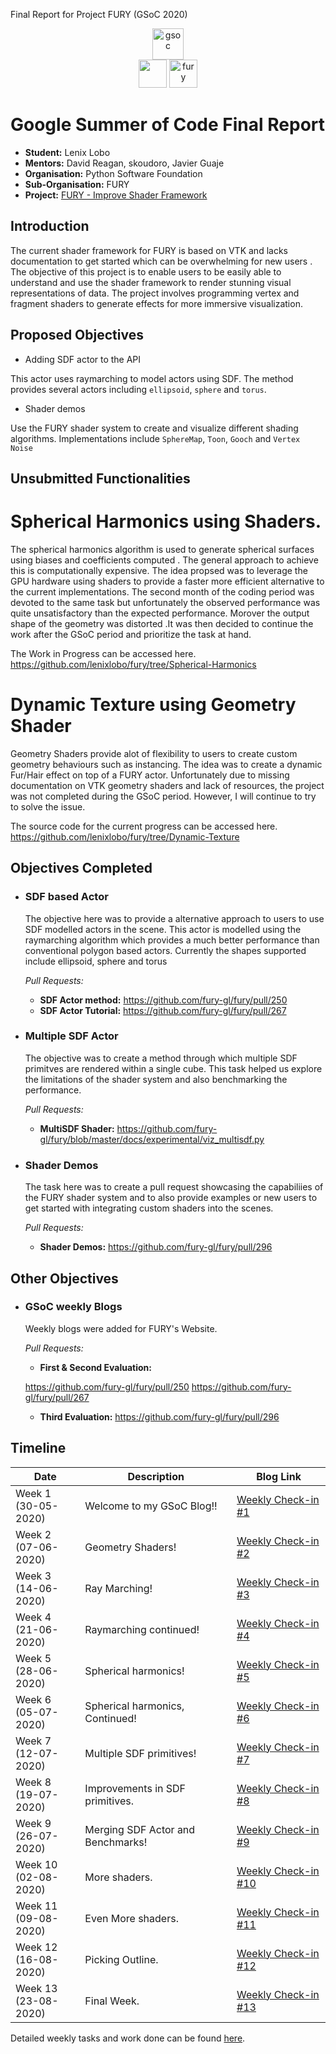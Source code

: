 Final Report for Project FURY (GSoC 2020)

<center><a href="https://summerofcode.withgoogle.com/projects/#6653942668197888"><img src="https://developers.google.com/open-source/gsoc/resources/downloads/GSoC-logo-horizontal.svg" alt="gsoc" height="50"/></a></center>

<center>
<a href="https://summerofcode.withgoogle.com/projects/#6653942668197888"><img src="https://www.python.org/static/community_logos/python-logo.png" height="45"/></a>
<a href="https://fury.gl/latest/community.html"><img src="https://python-gsoc.org/logos/FURY.png" alt="fury" height="45"/></a>
</center>

# Google Summer of Code Final Report
* **Student:** Lenix Lobo
* **Mentors:** David Reagan, skoudoro, Javier Guaje
* **Organisation:** Python Software Foundation
* **Sub-Organisation:** FURY
* **Project:** [FURY - Improve Shader Framework](https://github.com/fury-gl/fury/wiki/Google-Summer-of-Code-2020)

## Introduction

The current shader framework for FURY is based on VTK and lacks documentation to get started which can be overwhelming for new users . The objective of this project is to enable users to be easily able to understand and use the shader framework to render stunning visual representations of data. The project involves programming vertex and fragment shaders to generate effects for more immersive visualization.

## Proposed Objectives
* Adding SDF actor to the API

 This actor uses raymarching to model actors using SDF. The method provides several actors including `ellipsoid`, `sphere` and `torus`.
* Shader demos

 Use the FURY shader system to create and visualize different shading algorithms. Implementations include `SphereMap`, `Toon`, `Gooch` and `Vertex Noise`

## Unsubmitted Functionalities
# Spherical Harmonics using Shaders.

The spherical harmonics algorithm is used to generate spherical surfaces using biases and coefficients computed . The general approach to achieve this is computationally expensive. The idea propsed was to leverage the GPU hardware using shaders to provide a faster more efficient alternative to the current implementations. The second month of the coding period was devoted to the same task but unfortunately the observed performance was quite unsatisfactory than the expected performance. Morover the output shape of the geometry was distorted .It was then decided to continue the work after the GSoC period and prioritize the task at hand.

The Work in Progress can be accessed here. https://github.com/lenixlobo/fury/tree/Spherical-Harmonics

# Dynamic Texture using Geometry Shader

Geometry Shaders provide alot of flexibility to users to create custom geometry behaviours such as instancing. The idea was to create a dynamic Fur/Hair effect on top of a FURY actor. Unfortunately due to missing documentation on VTK geometry shaders and lack of resources, the project was not completed during the GSoC period. However, I will continue to try to solve the issue.

The source code for the current progress can be accessed here. https://github.com/lenixlobo/fury/tree/Dynamic-Texture


## Objectives Completed
* ### SDF based Actor

  The objective here was to provide a alternative approach to users to use SDF modelled actors in the scene. This actor is modelled using the raymarching algorithm which provides a much better performance than conventional polygon based actors. Currently the shapes supported include ellipsoid, sphere and torus

  *Pull Requests:*
  * **SDF Actor method:** https://github.com/fury-gl/fury/pull/250
  * **SDF Actor Tutorial:** https://github.com/fury-gl/fury/pull/267

* ### Multiple SDF Actor

  The objective was to create a method through which multiple SDF primitves are rendered within a single cube. This task helped us explore the limitations of the shader system and also benchmarking the performance.

  *Pull Requests:*
  * **MultiSDF Shader:** https://github.com/fury-gl/fury/blob/master/docs/experimental/viz_multisdf.py

* ### Shader Demos

  The task here was to create a pull request showcasing the capabiliies of the FURY shader system and to also provide examples or new users to get started with integrating custom shaders into the scenes.

  *Pull Requests:*
  * **Shader Demos:** https://github.com/fury-gl/fury/pull/296



## Other Objectives

* ### GSoC weekly Blogs

  Weekly blogs were added for FURY's Website.

  *Pull Requests:*
  * **First & Second Evaluation:** 
  
  https://github.com/fury-gl/fury/pull/250
  https://github.com/fury-gl/fury/pull/267
  * **Third Evaluation:** https://github.com/fury-gl/fury/pull/296

## Timeline
| Date                 | Description  | Blog Link          |
|----------------------|--------------|--------------------|
|Week 1<br>(30-05-2020)| Welcome to my GSoC Blog!!|[Weekly Check-in #1](https://blogs.python-gsoc.org/en/lenixlobos-blog/gsoc-blog-week-1/) |
|Week 2<br>(07-06-2020)| Geometry Shaders!|[Weekly Check-in #2](https://blogs.python-gsoc.org/en/lenixlobos-blog/weekly-check-in-week-2/)|
|Week 3<br>(14-06-2020)| Ray Marching!|[Weekly Check-in #3](https://blogs.python-gsoc.org/en/lenixlobos-blog/weekly-check-in-week-3/)|
|Week 4<br>(21-06-2020)| Raymarching continued!|[Weekly Check-in #4](https://blogs.python-gsoc.org/en/lenixlobos-blog/weekly-check-in-week-4/)|
|Week 5<br>(28-06-2020)| Spherical harmonics!|[Weekly Check-in #5](https://blogs.python-gsoc.org/en/lenixlobos-blog/weekly-check-in-week-5/)|
|Week 6<br>(05-07-2020)| Spherical harmonics, Continued!|[Weekly Check-in #6](https://blogs.python-gsoc.org/en/lenixlobos-blog/weekly-check-in-week-6/)|
|Week 7<br>(12-07-2020)| Multiple SDF primitives!|[Weekly Check-in #7](https://blogs.python-gsoc.org/en/lenixlobos-blog/weekly-check-in-week-7/)|
|Week 8<br>(19-07-2020)| Improvements in SDF primitives.|[Weekly Check-in #8](https://blogs.python-gsoc.org/en/lenixlobos-blog/weekly-check-in-week-8/)|
|Week 9<br>(26-07-2020)| Merging SDF Actor and Benchmarks!|[Weekly Check-in #9](https://blogs.python-gsoc.org/en/lenixlobos-blog/weekly-check-in-week-9/)|
|Week 10<br>(02-08-2020)| More shaders.|[Weekly Check-in #10](https://blogs.python-gsoc.org/en/lenixlobos-blog/weekly-check-in-week-10/)|
|Week 11<br>(09-08-2020)| Even More shaders.|[Weekly Check-in #11](https://blogs.python-gsoc.org/en/lenixlobos-blog/weekly-check-in-week-11/)|
|Week 12<br>(16-08-2020)|Picking Outline.|[Weekly Check-in #12](https://blogs.python-gsoc.org/en/lenixlobos-blog/weekly-check-in-week-12/)|
|Week 13<br>(23-08-2020)|Final Week.|[Weekly Check-in #13](https://blogs.python-gsoc.org/en/lenixlobos-blog/weekly-check-in-week-13/)|

Detailed weekly tasks and work done can be found [here](https://blogs.python-gsoc.org/en/lenixlobos-blog/).
